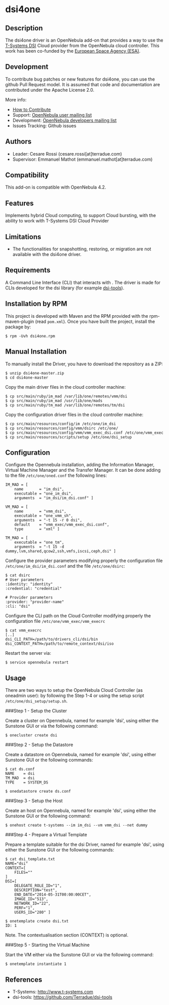 # dsi4one

## Description

The dsi4one driver is an OpenNebula add-on that provides a way to use the [T-Systems DSI](<http://www.t-systems.com/solutions/dynamic-services-for-infrastructure-computing-power-at-the-push-of-a-button/998132>) Cloud provider from the OpenNebula cloud controller. 
This work has been co-funded by the [European Space Agency (ESA)](<http://www.esa.int/ESA>). 

## Development

To contribute bug patches or new features for dsi4one, you can use the github Pull Request model. It is assumed that code and documentation are contributed under the Apache License 2.0. 

More info:
* [How to Contribute](http://opennebula.org/software:add-ons#how_to_contribute_to_an_existing_add-on)
* Support: [OpenNebula user mailing list](http://opennebula.org/community:mailinglists)
* Development: [OpenNebula developers mailing list](http://opennebula.org/community:mailinglists)
* Issues Tracking: Github issues

## Authors

* Leader: Cesare Rossi (cesare.rossi[at]terradue.com)
* Supervisor: Emmanuel Mathot (emmanuel.mathot[at]terradue.com)

## Compatibility

This add-on is compatible with OpenNebula 4.2.

## Features

Implements hybrid Cloud computing, to support Cloud bursting, with the ability to work with T-Systems DSI Cloud Provider

## Limitations

* The functionalities for snapshotting, restoring, or migration are not available with the dsi4one driver.

## Requirements

A Command Line Interface (CLI) that interacts with . The driver is made for CLIs developed for the dsi library (for example [dsi-tools](<https://github.com/Terradue/dsi-tools>)).

## Installation by RPM

This project is developed with Maven and the RPM provided with the rpm-maven-plugin (read `pom.xml`). Once you have built the project, install the package by:

    $ rpm -Uvh dsi4one.rpm
    
## Manual Installation

To manually install the Driver, you have to download the repository as a ZIP:

    $ unzip dsi4one-master.zip
    $ cd dsi4one-master
    
Copy the main driver files in the cloud controller machine:

    $ cp src/main/ruby/im_mad /var/lib/one/remotes/vmm/dsi
    $ cp src/main/ruby/im_mad /usr/lib/one/mads
    $ cp src/main/ruby/tm_mad /var/lib/one/remotes/tm/dsi

Copy the configuration driver files in the cloud controller machine:

    $ cp src/main/resources/config/im /etc/one/im_dsi
    $ cp src/main/resources/config/vmm/dsirc /etc/one/
    $ cp src/main/resources/config/vmm/vmm_exec_dsi.conf /etc/one/vmm_exec
    $ cp src/main/resources/scripts/setup /etc/one/dsi_setup

## Configuration

Configure the Opennebula installation, adding the Information Manager, Virtual Machine Manager and the Transfer Manager. It can be done adding to the file `/etc/one/oned.conf` the following lines:

    IM_MAD = [
        name       = "im_dsi",
        executable = "one_im_dsi",
        arguments  = "im_dsi/im_dsi.conf" ]

    VM_MAD = [
        name       = "vmm_dsi",
        executable = "one_vmm_sh",
        arguments  = "-t 15 -r 0 dsi",
        default    = "vmm_exec/vmm_exec_dsi.conf",
        type       = "xml" ]
        
    TM_MAD = [
        executable = "one_tm",
        arguments  = "-t 15 -d dummy,lvm,shared,qcow2,ssh,vmfs,iscsi,ceph,dsi" ]
        
Configure the provider parameters modifying properly the configuration file `/etc/one/im_dsi/im_dsi.conf` and the file `/etc/one/dsirc`:

    $ cat dsirc
    # User parameters
    :identity: "identity"
    :credential: "credential"

    # Provider parameters
    :provider: "provider-name"
    :cli: "dsi" 
    
Configure the CLI path on the Cloud Controller modifying properly the configuration file `/etc/one/vmm_exec/vmm_execrc`

    $ cat vmm_execrc
    [..]
    dsi_CLI_PATH=/path/to/drivers_cli/dsi/bin
    dsi_CONTEXT_PATH=/path/to/remote_context/dsi/iso
        
Restart the server via:

    $ service opennebula restart 

## Usage

There are two ways to setup the OpenNebula Cloud Controller (as oneadmin user): by following the Step 1-4 or using the setup script `/etc/one/dsi_setup/setup.sh`. 

###Step 1 - Setup the Cluster

Create a cluster on Opennebula, named for example 'dsi', using either the Sunstone GUI or via the following command:

    $ onecluster create dsi

###Step 2 - Setup the Datastore

Create a datastore on Opennebula, named for example 'dsi', using either Sunstone GUI or the following commands:

    $ cat ds.conf
    NAME    = dsi
    TM_MAD  = dsi
    TYPE    = SYSTEM_DS

    $ onedatastore create ds.conf


###Step 3 - Setup the Host

Create an host on Opennebula, named for example 'dsi', using either the Sunstone GUI or the following command:

    $ onehost create t-systems --im im_dsi --vm vmm_dsi --net dummy


###Step 4 - Prepare a Virtual Template

Prepare a template suitable for the dsi Driver, named for example 'dsi', using either the Sunstone GUI or the following commands:

    $ cat dsi_template.txt
    NAME="dsi"
    CONTEXT=[
        FILES=""
    ]
    DSI=[
        DELEGATE_ROLE_ID="1",
        DESCRIPTION="test",
        END_DATE="2014-05-31T00:00:00CET",
        IMAGE_ID="513",
        NETWORK_ID="22",
        PERF="1",
        USERS_ID="280" ]
        
    $ onetemplate create dsi.txt
    ID: 1

Note. The contextualisation section (CONTEXT) is optional. 

###Step 5 - Starting the Virtual Machine

Start the VM either via the Sunstone GUI or via the following command:

    $ onetemplate instantiate 1

## References

* T-Systems: http://www.t-systems.com
* dsi-tools: https://github.com/Terradue/dsi-tools